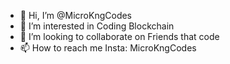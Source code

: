 - 👋 Hi, I’m @MicroKngCodes
- 👀 I’m interested in Coding Blockchain
- 💞️ I’m looking to collaborate on Friends that code
- 📫 How to reach me Insta: MicroKngCodes

<!---
MicroKngCodes/MicroKngCodes is a ✨ special ✨ repository because its `README.md` (this file) appears on your GitHub profile.
You can click the Preview link to take a look at your changes.
--->
